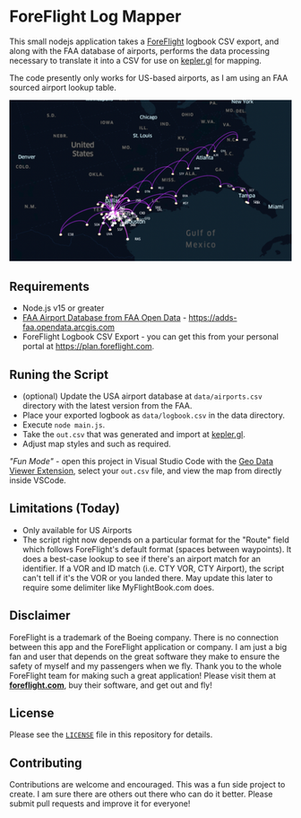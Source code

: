 # ForeFlight Log Mapper

This small nodejs application takes a [ForeFlight](https://foreflight.com) logbook CSV export, and along with the FAA database of airports, performs the data processing necessary to translate it into a CSV for use on [kepler.gl](https://kepler.gl) for mapping. 

The code presently only works for US-based airports, as I am using an FAA sourced airport lookup table.

![sample map](img/sample-map.png)

## Requirements

* Node.js v15 or greater
* [FAA Airport Database from FAA Open Data](https://opendata.arcgis.com/datasets/e747ab91a11045e8b3f8a3efd093d3b5_0.csv) - https://adds-faa.opendata.arcgis.com
* ForeFlight Logbook CSV Export - you can get this from your personal portal at https://plan.foreflight.com.

## Runing the Script

* (optional) Update the USA airport database at `data/airports.csv` directory with the latest version from the FAA.
* Place your exported logbook as `data/logbook.csv` in the data directory.
* Execute `node main.js`.
* Take the `out.csv` that was generated and import at [kepler.gl](https://kepler.gl). 
* Adjust map styles and such as required.

*"Fun Mode"* - open this project in Visual Studio Code with the [Geo Data Viewer Extension](https://marketplace.visualstudio.com/items?itemName=RandomFractalsInc.geo-data-viewer), select your `out.csv` file, and view the map from directly inside VSCode.

## Limitations (Today)

* Only available for US Airports
* The script right now depends on a particular format for the "Route" field which follows ForeFlight's default format (spaces between waypoints). It does a best-case lookup to see if there's an airport match for an identifier. If a VOR and ID match (i.e. CTY VOR, CTY Airport), the script can't tell if it's the VOR or you landed there. May update this later to require some delimiter like MyFlightBook.com does.

## Disclaimer

ForeFlight is a trademark of the Boeing company. There is no connection between this app and the ForeFlight application or company. I am just a big fan and user that depends on the great software they make to ensure the safety of myself and my passengers when we fly. Thank you to the whole ForeFlight team for making such a great application! Please visit them at **[foreflight.com](https://foreflight.com)**, buy their software, and get out and fly!

## License

Please see the [`LICENSE`](license) file in this repository for details.

## Contributing

Contributions are welcome and encouraged. This was a fun side project to create. I am sure there are others out there who can do it better. Please submit pull requests and improve it for everyone!